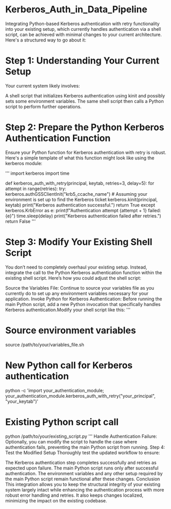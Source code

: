 # Kerberos_Auth_in_Data_Pipeline

Integrating Python-based Kerberos authentication with retry functionality into your existing setup, which currently handles authentication via a shell script, can be achieved with minimal changes to your current architecture. Here's a structured way to go about it:

# Step 1: Understanding Your Current Setup
Your current system likely involves:

A shell script that initializes Kerberos authentication using kinit and possibly sets some environment variables.
The same shell script then calls a Python script to perform further operations.
# Step 2: Prepare the Python Kerberos Authentication Function
Ensure your Python function for Kerberos authentication with retry is robust. Here's a simple template of what this function might look like using the kerberos module:

'''
import kerberos
import time

def kerberos_auth_with_retry(principal, keytab, retries=3, delay=5):
    for attempt in range(retries):
        try:
            kerberos.authGSSClientInit("krb5_ccache_name")
            # Assuming your environment is set up to find the Kerberos ticket
            kerberos.kinit(principal, keytab)
            print("Kerberos authentication successful.")
            return True
        except kerberos.KrbError as e:
            print(f"Authentication attempt {attempt + 1} failed: {e}")
            time.sleep(delay)
    print("Kerberos authentication failed after retries.")
    return False
'''
# Step 3: Modify Your Existing Shell Script
You don’t need to completely overhaul your existing setup. Instead, integrate the call to the Python Kerberos authentication function within the existing shell script. Here’s how you could adjust the shell script:

Source the Variables File: Continue to source your variables file as you currently do to set up any environment variables necessary for your application.
Invoke Python for Kerberos Authentication: Before running the main Python script, add a new Python invocation that specifically handles Kerberos authentication.Modify your shell script like this:
'''
# Source environment variables
source /path/to/your/variables_file.sh

# New Python call for Kerberos authentication
python -c 'import your_authentication_module; your_authentication_module.kerberos_auth_with_retry("your_principal", "your_keytab")'

# Existing Python script call
python /path/to/your/existing_script.py
'''
Handle Authentication Failure: Optionally, you can modify the script to handle the case where authentication fails, preventing the main Python script from running.
Step 4: Test the Modified Setup
Thoroughly test the updated workflow to ensure:

The Kerberos authentication step completes successfully and retries as expected upon failure.
The main Python script runs only after successful authentication.
The environment variables and any other setup required by the main Python script remain functional after these changes.
Conclusion
This integration allows you to keep the structural integrity of your existing system largely intact while enhancing the authentication process with more robust error handling and retries. It also keeps changes localized, minimizing the impact on the existing codebase.
